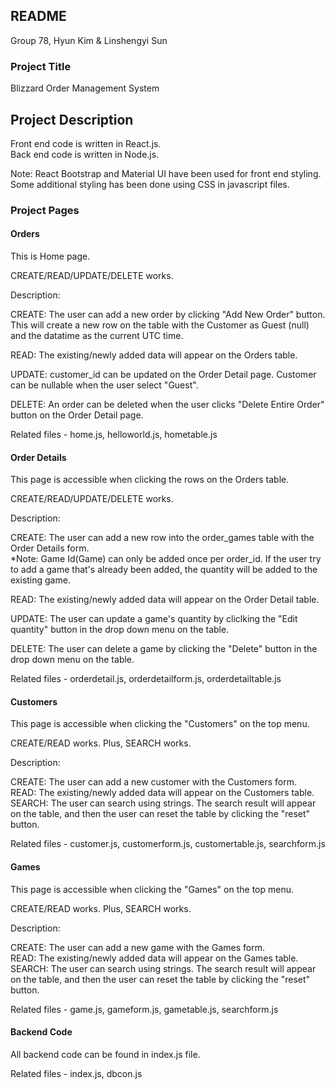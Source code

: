 ## README

Group 78, 
Hyun Kim & Linshengyi Sun

### Project Title
Blizzard Order Management System

## Project Description
Front end code is written in React.js.<br>
Back end code is written in Node.js.

Note: React Bootstrap and Material UI have been used for front end styling. Some additional styling has been done using CSS in javascript files.

### Project Pages

#### Orders
This is Home page. 

CREATE/READ/UPDATE/DELETE works.

Description:

CREATE: The user can add a new order by clicking "Add New Order" button. This will create a new row on the table with the Customer as Guest (null) and the datatime as the current UTC time.

READ: The existing/newly added data will appear on the Orders table.

UPDATE: customer_id can be updated on the Order Detail page. Customer can be nullable when the user select "Guest".

DELETE: An order can be deleted when the user clicks "Delete Entire Order" button on the Order Detail page.


Related files - home.js, helloworld.js, hometable.js

#### Order Details
This page is accessible when clicking the rows on the Orders table.

CREATE/READ/UPDATE/DELETE works.

Description:

CREATE: The user can add a new row into the order_games table with the Order Details form.<br>
*Note: Game Id(Game) can only be added once per order_id. If the user try to add a game that's already been added, the quantity will be added to the existing game.

READ: The existing/newly added data will appear on the Order Detail table.

UPDATE: The user can update a game's quantity by cliclking the "Edit quantity" button in the drop down menu on the table.

DELETE: The user can delete a game by clicking the "Delete" button in the drop down menu on the table.


Related files - orderdetail.js, orderdetailform.js, orderdetailtable.js

#### Customers
This page is accessible when clicking the "Customers" on the top menu.

CREATE/READ works. Plus, SEARCH works.

Description:

CREATE: The user can add a new customer with the Customers form.<br>
READ: The existing/newly added data will appear on the Customers table.<br>
SEARCH: The user can search using strings. The search result will appear on the table, and then the user can reset the table by clicking the "reset" button.


Related files - customer.js, customerform.js, customertable.js, searchform.js

#### Games
This page is accessible when clicking the "Games" on the top menu.

CREATE/READ works. Plus, SEARCH works.

Description:

CREATE: The user can add a new game with the Games form.<br>
READ: The existing/newly added data will appear on the Games table.<br>
SEARCH: The user can search using strings. The search result will appear on the table, and then the user can reset the table by clicking the "reset" button.

Related files - game.js, gameform.js, gametable.js, searchform.js

#### Backend Code

All backend code can be found in index.js file.

Related files - index.js, dbcon.js